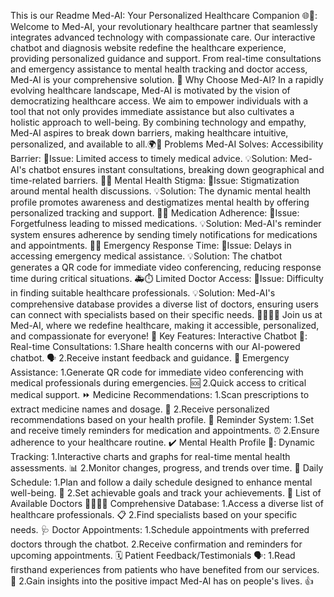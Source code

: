 <!-- This is our Readme
Med-AI: Your Personalized Healthcare Companion 🌐💉:
     
     Welcome to Med-AI, your revolutionary healthcare partner that seamlessly integrates advanced technology with compassionate care. Our interactive chatbot and diagnosis website redefine the healthcare experience, providing personalized guidance and support. From real-time consultations and emergency assistance to mental health tracking and doctor access, Med-AI is your comprehensive solution. 🌟


Why Choose Med-AI?

    In a rapidly evolving healthcare landscape, Med-AI is motivated by the vision of democratizing healthcare access. We aim to empower individuals with a tool that not only provides immediate assistance but also cultivates a holistic approach to well-being. By combining technology and empathy, Med-AI aspires to break down barriers, making healthcare intuitive, personalized, and available to all.🌍💙

Problems Med-AI Solves:
    Accessibility Barrier:

        🚩Issue: Limited access to timely medical advice.
        💡Solution: Med-AI's chatbot ensures instant consultations, breaking down geographical and time-related barriers. 🏥⏰
    Mental Health Stigma:

        🚩Issue: Stigmatization around mental health discussions.
        💡Solution: The dynamic mental health profile promotes awareness and destigmatizes mental health by offering personalized tracking and support. 🧠💚
    Medication Adherence:

        🚩Issue: Forgetfulness leading to missed medications.
        💡Solution: Med-AI's reminder system ensures adherence by sending timely notifications for medications and appointments. 💊🔔
    Emergency Response Time:

        🚩Issue: Delays in accessing emergency medical assistance.
        💡Solution: The chatbot generates a QR code for immediate video conferencing, reducing response time during critical situations. 🚑⏱️
    Limited Doctor Access:

        🚩Issue: Difficulty in finding suitable healthcare professionals.
        💡Solution: Med-AI's comprehensive database provides a diverse list of doctors, ensuring users can connect with specialists based on their specific needs. 👩‍⚕️👨‍⚕️

Join us at Med-AI, where we redefine healthcare, making it accessible, personalized, and compassionate for everyone! 🌟


Key Features:
  Interactive Chatbot 🤖:

    Real-time Consultations:
       1.Share health concerns with our AI-powered chatbot. 🗣️
       2.Receive instant feedback and guidance. 🚀
    Emergency Assistance:
       1.Generate QR code for immediate video conferencing with medical professionals during emergencies. 🆘
       2.Quick access to critical medical support. ⏩
    Medicine Recommendations:
       1.Scan prescriptions to extract medicine names and dosage. 📜
       2.Receive personalized recommendations based on your health profile. 💊
    Reminder System:
       1.Set and receive timely reminders for medication and appointments. ⏰
       2.Ensure adherence to your healthcare routine. ✔️
  Mental Health Profile 🧠:

    Dynamic Tracking:
       1.Interactive charts and graphs for real-time mental health assessments. 📊
       2.Monitor changes, progress, and trends over time. 🔄
    Daily Schedule:
       1.Plan and follow a daily schedule designed to enhance mental well-being. 🌅
       2.Set achievable goals and track your achievements. 🎯
  List of Available Doctors 👩‍⚕️👨‍⚕️

    Comprehensive Database:
       1.Access a diverse list of healthcare professionals. 📋
       2.Find specialists based on your specific needs. 🩺

    Doctor Appointments:
       1.Schedule appointments with preferred doctors through the chatbot.
       2.Receive confirmation and reminders for upcoming appointments. 🗓️
    Patient Feedback/Testimonials 🗣️:

       1.Read firsthand experiences from patients who have benefited from our services. 🌟
       2.Gain insights into the positive impact Med-AI has on people's lives. 👍
 -->
This is our Readme Med-AI: Your Personalized Healthcare Companion 🌐💉:            Welcome to Med-AI, your revolutionary healthcare partner that seamlessly integrates advanced technology with compassionate care. Our interactive chatbot and diagnosis website redefine the healthcare experience, providing personalized guidance and support. From real-time consultations and emergency assistance to mental health tracking and doctor access, Med-AI is your comprehensive solution. 🌟   Why Choose Med-AI?      In a rapidly evolving healthcare landscape, Med-AI is motivated by the vision of democratizing healthcare access. We aim to empower individuals with a tool that not only provides immediate assistance but also cultivates a holistic approach to well-being. By combining technology and empathy, Med-AI aspires to break down barriers, making healthcare intuitive, personalized, and available to all.🌍💙  Problems Med-AI Solves:     Accessibility Barrier:          🚩Issue: Limited access to timely medical advice.         💡Solution: Med-AI's chatbot ensures instant consultations, breaking down geographical and time-related barriers. 🏥⏰     Mental Health Stigma:          🚩Issue: Stigmatization around mental health discussions.         💡Solution: The dynamic mental health profile promotes awareness and destigmatizes mental health by offering personalized tracking and support. 🧠💚     Medication Adherence:          🚩Issue: Forgetfulness leading to missed medications.         💡Solution: Med-AI's reminder system ensures adherence by sending timely notifications for medications and appointments. 💊🔔     Emergency Response Time:          🚩Issue: Delays in accessing emergency medical assistance.         💡Solution: The chatbot generates a QR code for immediate video conferencing, reducing response time during critical situations. 🚑⏱️     Limited Doctor Access:          🚩Issue: Difficulty in finding suitable healthcare professionals.         💡Solution: Med-AI's comprehensive database provides a diverse list of doctors, ensuring users can connect with specialists based on their specific needs. 👩‍⚕️👨‍⚕️  Join us at Med-AI, where we redefine healthcare, making it accessible, personalized, and compassionate for everyone! 🌟   Key Features:   Interactive Chatbot 🤖:      Real-time Consultations:        1.Share health concerns with our AI-powered chatbot. 🗣️        2.Receive instant feedback and guidance. 🚀     Emergency Assistance:        1.Generate QR code for immediate video conferencing with medical professionals during emergencies. 🆘        2.Quick access to critical medical support. ⏩     Medicine Recommendations:        1.Scan prescriptions to extract medicine names and dosage. 📜        2.Receive personalized recommendations based on your health profile. 💊     Reminder System:        1.Set and receive timely reminders for medication and appointments. ⏰        2.Ensure adherence to your healthcare routine. ✔️   Mental Health Profile 🧠:      Dynamic Tracking:        1.Interactive charts and graphs for real-time mental health assessments. 📊        2.Monitor changes, progress, and trends over time. 🔄     Daily Schedule:        1.Plan and follow a daily schedule designed to enhance mental well-being. 🌅        2.Set achievable goals and track your achievements. 🎯   List of Available Doctors 👩‍⚕️👨‍⚕️      Comprehensive Database:        1.Access a diverse list of healthcare professionals. 📋        2.Find specialists based on your specific needs. 🩺      Doctor Appointments:        1.Schedule appointments with preferred doctors through the chatbot.        2.Receive confirmation and reminders for upcoming appointments. 🗓️     Patient Feedback/Testimonials 🗣️:         1.Read firsthand experiences from patients who have benefited from our services. 🌟        2.Gain insights into the positive impact Med-AI has on people's lives. 👍